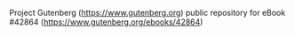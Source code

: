Project Gutenberg (https://www.gutenberg.org) public repository for
eBook #42864 (https://www.gutenberg.org/ebooks/42864)
